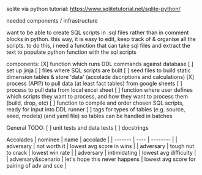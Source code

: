 sqlite via python tutorial: https://www.sqlitetutorial.net/sqlite-python/

needed components / infrastructure

want to be able to create SQL scripts in .sql files rather than in comment blocks in python. this way, it is easy to edit, keep track of & organise all the scripts.
to do this, i need a function that can take sql files and extract the text to populate python function with the sql scripts

components:
[X] function which runs DDL commands against database
[ ] set up jinja
[ ] files where SQL scripts are built
[ ] seed files to build static dimension tables & store 'data' (accolade dscriptions and calculations)
[X] process (API?) to pull data (at least fact tables) from google sheets
[ ] process to pull data from local excel sheet
[ ] function where user defines which scripts they want to process, and how they want to process them (build, drop, etc)
[ ] function to compile and order chosen SQL scripts, ready for input into DDL runner
[ ] tags for types of tables (e.g. source, seed, models) (and yaml file) so tables can be handled in batches

General TODO:
[ ] unit tests and data tests
[ ] docstrings



Accolades
| nominee | name | accolade |
| ------- | ---- | -------- |
| adversary | not worth it | lowest avg score in wins |
| adversary | tough nut to crack | lowest win rate |
| adversary | intimidating | lowest avg difficulty |
| adversary&scenario | let's hope this never happens | lowest avg score for pairing of adv and sce |